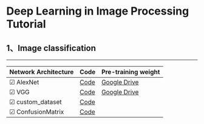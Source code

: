 # Deep Learning in Image Processing Tutorial



## 1、Image classification 



***

| Network  Architecture  | Code                                                         | Pre-training weight                                          |
| ---------------------- | ------------------------------------------------------------ | ------------------------------------------------------------ |
| &#9745; AlexNet        | [Code](https://github.com/MorvanLi/Python/tree/main/pytorch_classification/AlexNet) | [Google Drive](https://drive.google.com/file/d/1eOE0xMK5g2xt7rY4RLyUdVFFRMSt6kcu/view?usp=sharing) |
| &#9745; VGG            | [Code](https://github.com/MorvanLi/Python/tree/main/pytorch_classification/VGG) | [Google Drive](https://drive.google.com/file/d/1FACaDWpjesNyX806JKXDzt6cs_7dBzLf/view?usp=sharing) |
| &#9745; custom_dataset | [Code](https://github.com/MorvanLi/Python/tree/main/pytorch_classification/custom_dataset) |                                                              |
| &#9745; ConfusionMatrix | [Code](https://github.com/MorvanLi/Python/tree/main/pytorch_classification/ConfusionMatrix) |                                                              |

